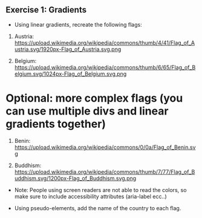 ## Exercise 1: Gradients

- Using linear gradients, recreate the following flags:

1. Austria: https://upload.wikimedia.org/wikipedia/commons/thumb/4/41/Flag_of_Austria.svg/1920px-Flag_of_Austria.svg.png

2. Belgium: https://upload.wikimedia.org/wikipedia/commons/thumb/6/65/Flag_of_Belgium.svg/1024px-Flag_of_Belgium.svg.png

# Optional: more complex flags (you can use multiple divs and linear gradients together)

1. Benin: https://upload.wikimedia.org/wikipedia/commons/0/0a/Flag_of_Benin.svg

2. Buddhism: https://upload.wikimedia.org/wikipedia/commons/thumb/7/77/Flag_of_Buddhism.svg/1200px-Flag_of_Buddhism.svg.png

- Note: People using screen readers are not able to read the colors, so make sure to include accessibility attributes (aria-label ecc..)

- Using pseudo-elements, add the name of the country to each flag.
